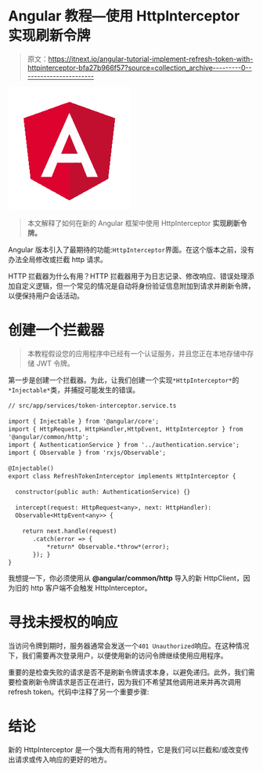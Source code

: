 # Angular 教程—使用 HttpInterceptor 实现刷新令牌

> 原文：<https://itnext.io/angular-tutorial-implement-refresh-token-with-httpinterceptor-bfa27b966f57?source=collection_archive---------0----------------------->

![](img/87ccc284e046afbb31aa0a960cb90f8c.png)

> 本文解释了如何在新的 Angular 框架中使用 HttpInterceptor **实现刷新令牌。**

Angular 版本引入了最期待的功能:`HttpInterceptor`界面。在这个版本之前，没有办法全局修改或拦截 http 请求。

HTTP 拦截器为什么有用？HTTP 拦截器用于为日志记录、修改响应、错误处理添加自定义逻辑，但一个常见的情况是自动将身份验证信息附加到请求并刷新令牌，以便保持用户会话活动。

# 创建一个拦截器

> 本教程假设您的应用程序中已经有一个认证服务，并且您正在本地存储中存储 JWT 令牌。

第一步是创建一个拦截器。为此，让我们创建一个实现`*HttpInterceptor*`的`*Injectable*`类，并捕捉可能发生的错误。

```
// src/app/services/token-interceptor.service.ts

import { Injectable } from '@angular/core';
import { HttpRequest, HttpHandler,HttpEvent, HttpInterceptor } from '@angular/common/http';
import { AuthenticationService } from '../authentication.service';
import { Observable } from 'rxjs/Observable';

@Injectable()
export class RefreshTokenInterceptor implements HttpInterceptor {

  constructor(public auth: AuthenticationService) {}

  intercept(request: HttpRequest<any>, next: HttpHandler):                   
  Observable<HttpEvent<any>> {

    return next.handle(request)
       .catch(error => {
           *return* Observable.*throw*(error);
       }); }
}
```

我想提一下，你必须使用从 **@angular/common/http** 导入的新 HttpClient，因为旧的 http 客户端不会触发 HttpInterceptor。

# 寻找未授权的响应

当访问令牌到期时，服务器通常会发送一个`401 Unauthorized`响应。在这种情况下，我们需要再次登录用户，以便使用新的访问令牌继续使用应用程序。

重要的是检查失败的请求是否不是刷新令牌请求本身，以避免递归。此外，我们需要检查刷新令牌请求是否正在进行，因为我们不希望其他调用进来并再次调用 refresh token。代码中注释了另一个重要步骤:

# 结论

新的 HttpInterceptor 是一个强大而有用的特性，它是我们可以拦截和/或改变传出请求或传入响应的更好的地方。